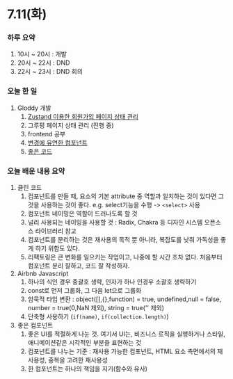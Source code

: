 # 7.11(화)

### 하루 요약
1. 10시 ~ 20시 : 개발
2. 20시 ~ 22시 : DND 
3. 22시 ~ 23시 : DND 회의

### 오늘 한 일
1. Gloddy 개발
   1. [Zustand 이용한 회원가입 페이지 상태 관리](https://github.com/gloddy-dev/gloddy-client/pull/98)
   2. 그루핑 페이지 상태 관리 (진행 중)
   3. frontend 공부
   4. [변경에 유연한 컴포넌트](../Memo/frontend/변경에%20유연한%20컴포넌트.md)
   5. [좋은 코드](../Memo/project/좋은%20코드.md)

### 오늘 배운 내용 요약
1. 클린 코드
   1. 컴포넌트를 만들 때, 요소의 기본 attribute 중 역할과 일치하는 것이 있다면 그것을 사용하는 것이 좋다. e.g. select기능을 수행 -> `<select>` 사용
   2. 컴포넌트 네이밍은 역할이 드러나도록 할 것
   3. 널리 사용되는 네이밍을 사용할 것 : Radix, Chakra 등 디자인 시스템 오픈소스 라이브러리 참고
   4. 컴포넌트를 분리하는 것은 재사용의 목적 뿐 아니라, 복잡도를 낮춰 가독성을 좋게 하기 위함도 있다.
   5. 리팩토링은 큰 변화를 일으키는 작업이고, 나중에 할 시간 조차 없다. 처음부터 컴포넌트 분리 잘하고, 코드 잘 작성하자.
2. Airbnb Javascript
   1. 하나의 식인 경우 중괄호 생략, 인자가 하나 인경우 소괄호 생략하기
   2. const로 먼저 그룹화, 그 다음 let으로 그룹화
   3. 암묵적 타입 변환 : object([],{},function) = true, undefined,null = false, number = true(0,NaN 제외), string = true('' 제외)
   4. 단축형 사용하기 (`if(name)`, `if(collection.length)`)
3. 좋은 컴포넌트
   1. 좋은 UI를 적절하게 나눈 것. 여기서 UI는, 비즈니스 로직을 실행하거나 스타일, 애니메이션같은 시각적인 부분을 표현하는 것
   2. 컴포넌트를 나누는 기준 : 재사용 가능한 컴포넌트, HTML 요소 측면에서의 재사용성, 중복을 고려한 재사용성
   3. 한 컴포넌트는 하나의 책임을 지기(함수와 유사)
